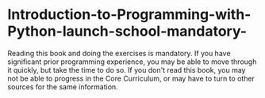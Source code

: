 # Introduction-to-Programming-with-Python-launch-school-mandatory-
Reading this book and doing the exercises is mandatory. If you have significant prior programming experience, you may be able to move through it quickly, but take the time to do so. If you don't read this book, you may not be able to progress in the Core Curriculum, or may have to turn to other sources for the same information.
